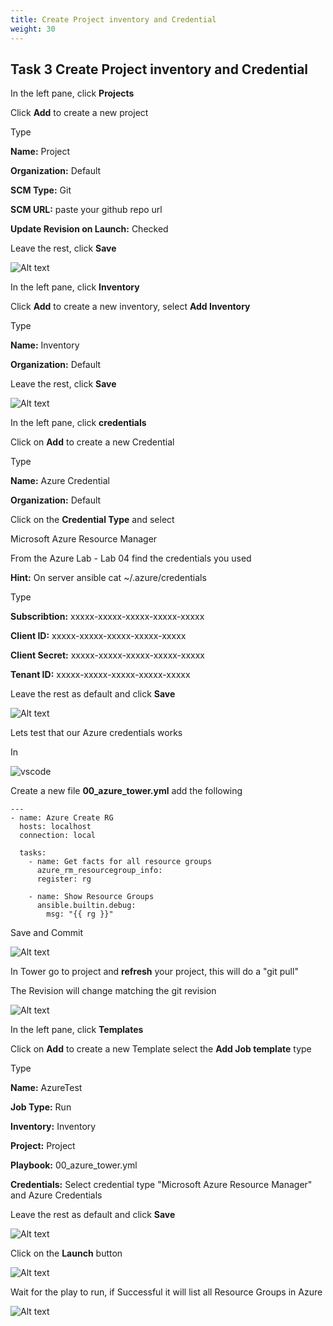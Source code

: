 ```yaml
---
title: Create Project inventory and Credential
weight: 30
---
```


## Task 3 Create Project inventory and Credential

In the left pane, click __Projects__

Click __Add__ to create a new project

Type

__Name:__ Project

__Organization:__ Default

__SCM Type:__ Git

__SCM URL:__ paste your github repo url

__Update Revision on Launch:__ Checked

Leave the rest, click __Save__

![Alt text](images/02_ansible_tower_create_project.png?raw=true "Create a project")

In the left pane, click __Inventory__

Click __Add__ to create a new inventory, select __Add Inventory__

Type

__Name:__ Inventory

__Organization:__ Default

Leave the rest, click __Save__

![Alt text](images/03_ansible_tower_create_inventory.png?raw=true "Create an inventory")

In the left pane, click __credentials__

Click on __Add__ to create a new Credential

Type

__Name:__ Azure Credential

__Organization:__ Default

Click on the __Credential Type__ and select

Microsoft Azure Resource Manager

From the Azure Lab - Lab 04 find the credentials you used

__Hint:__ On server ansible cat ~/.azure/credentials

Type

__Subscribtion:__ xxxxx-xxxxx-xxxxx-xxxxx-xxxxx

__Client ID:__ xxxxx-xxxxx-xxxxx-xxxxx-xxxxx

__Client Secret:__ xxxxx-xxxxx-xxxxx-xxxxx-xxxxx

__Tenant ID:__ xxxxx-xxxxx-xxxxx-xxxxx-xxxxx

Leave the rest as default and click __Save__

![Alt text](images/05_ansible_tower_create_credential_filled.png?raw=true "Create credential")

Lets test that our Azure credentials works

In

![vscode](/images/student-vscode.png)

Create a new file __00_azure_tower.yml__ add the following

```ansible
---
- name: Azure Create RG
  hosts: localhost
  connection: local

  tasks:
    - name: Get facts for all resource groups
      azure_rm_resourcegroup_info:
      register: rg

    - name: Show Resource Groups
      ansible.builtin.debug:
        msg: "{{ rg }}"

```

Save and Commit

![Alt text](images/06_ansible_tower_playbook.png?raw=true "Tower playbook")

In Tower go to project and __refresh__ your project, this will do a "git pull"

The Revision will change matching the git revision

![Alt text](images/07_ansible_tower_refresh.png?raw=true "Refresh project")

In the left pane, click __Templates__

Click on __Add__ to create a new Template select the __Add Job template__ type

Type

__Name:__ AzureTest

__Job Type:__ Run

__Inventory:__ Inventory

__Project:__ Project

__Playbook:__ 00_azure_tower.yml

__Credentials:__ Select credential type "Microsoft Azure Resource Manager" and Azure Credentials

Leave the rest as default and click __Save__

![Alt text](images/08_ansible_tower_template.png?raw=true "Create template")

Click on the __Launch__ button

![Alt text](images/09_ansible_tower_template_run.png?raw=true "Run template")

Wait for the play to run, if Successful it will list all Resource Groups in Azure

![Alt text](images/10_ansible_tower_template_run_finish.png?raw=true "Run template")
